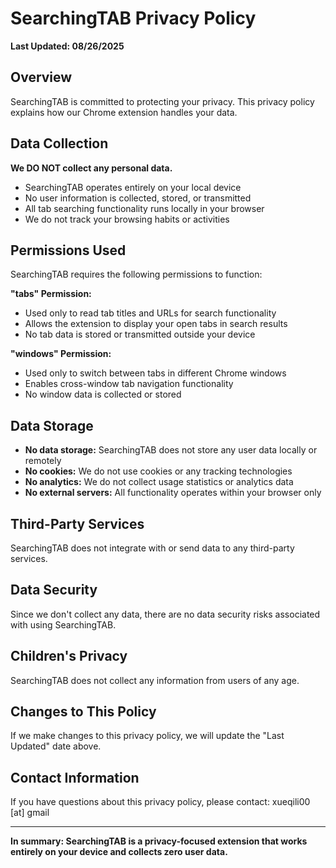 # SearchingTAB Privacy Policy

**Last Updated: 08/26/2025**

## Overview
SearchingTAB is committed to protecting your privacy. This privacy policy explains how our Chrome extension handles your data.

## Data Collection
**We DO NOT collect any personal data.**
- SearchingTAB operates entirely on your local device
- No user information is collected, stored, or transmitted
- All tab searching functionality runs locally in your browser
- We do not track your browsing habits or activities

## Permissions Used
SearchingTAB requires the following permissions to function:

**"tabs" Permission:**
- Used only to read tab titles and URLs for search functionality
- Allows the extension to display your open tabs in search results
- No tab data is stored or transmitted outside your device

**"windows" Permission:**
- Used only to switch between tabs in different Chrome windows
- Enables cross-window tab navigation functionality
- No window data is collected or stored

## Data Storage
- **No data storage:** SearchingTAB does not store any user data locally or remotely
- **No cookies:** We do not use cookies or any tracking technologies
- **No analytics:** We do not collect usage statistics or analytics data
- **No external servers:** All functionality operates within your browser only

## Third-Party Services
SearchingTAB does not integrate with or send data to any third-party services.

## Data Security
Since we don't collect any data, there are no data security risks associated with using SearchingTAB.

## Children's Privacy
SearchingTAB does not collect any information from users of any age.

## Changes to This Policy
If we make changes to this privacy policy, we will update the "Last Updated" date above.

## Contact Information
If you have questions about this privacy policy, please contact: xueqili00 [at] gmail

---

**In summary: SearchingTAB is a privacy-focused extension that works entirely on your device and collects zero user data.**
